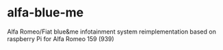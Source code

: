 # alfa-blue-me
Alfa Romeo/Fiat blue&amp;me infotainment system reimplementation based on raspberry Pi for Alfa Romeo 159 (939)

